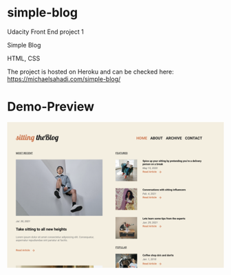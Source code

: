 # simple-blog

Udacity Front End project 1

Simple Blog

HTML, CSS

The project is hosted on Heroku and can be checked here: https://michaelsahadi.com/simple-blog/

# Demo-Preview

![Preview](/images/simple-preview.png)
